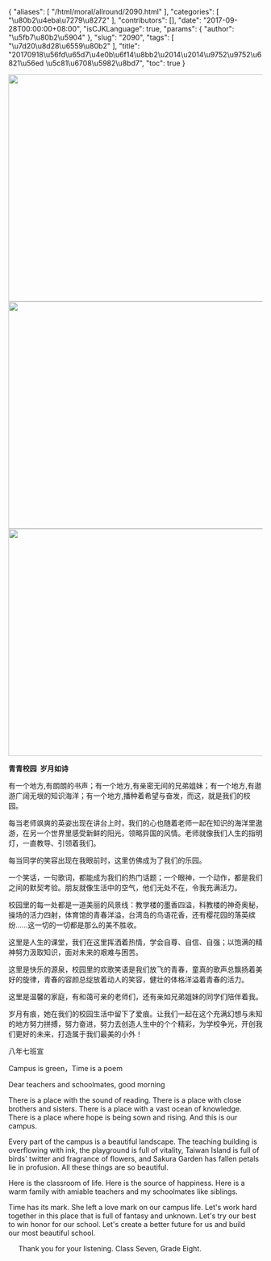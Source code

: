 {
    "aliases": [
        "/html/moral/allround/2090.html"
    ],
    "categories": [
        "\u80b2\u4eba\u7279\u8272"
    ],
    "contributors": [],
    "date": "2017-09-28T00:00:00+08:00",
    "isCJKLanguage": true,
    "params": {
        "author": "\u5fb7\u80b2\u5904"
    },
    "slug": "2090",
    "tags": [
        "\u7d20\u8d28\u6559\u80b2"
    ],
    "title": "20170918\u56fd\u65d7\u4e0b\u6f14\u8bb2\u2014\u2014\u9752\u9752\u6821\u56ed  \u5c81\u6708\u5982\u8bd7",
    "toc": true
}


<img
    src="https://cdn.tfls.online/mirror/full/2044f1f26fba6a817efab910886cae7f01055b33.jpg"
    style="display:block;margin-left:auto;margin-right:auto;"
    decoding="async"
    fetchpriority="auto"
    loading="lazy"
    height="450"
    width="600"
/>
<img
    src="https://cdn.tfls.online/mirror/full/366becdf38d08e1ba70d42545c6a9b1e03d4e1aa.jpg"
    style="display:block;margin-left:auto;margin-right:auto;"
    decoding="async"
    fetchpriority="auto"
    loading="lazy"
    height="450"
    width="600"
/>
<img
    src="https://cdn.tfls.online/mirror/full/79c280d6dcc61617098787292d379d37feb794a6.jpg"
    style="display:block;margin-left:auto;margin-right:auto;"
    decoding="async"
    fetchpriority="auto"
    loading="lazy"
    height="450"
    width="600"
/>




  





**青青校园  岁月如诗**




有一个地方,有朗朗的书声；有一个地方,有亲密无间的兄弟姐妹；有一个地方,有遨游广阔无垠的知识海洋；有一个地方,播种着希望与奋发，而这，就是我们的校园。




每当老师飒爽的英姿出现在讲台上时，我们的心也随着老师一起在知识的海洋里遨游，在另一个世界里感受新鲜的阳光，领略异国的风情。老师就像我们人生的指明灯，一直教导、引领着我们。




每当同学的笑容出现在我眼前时，这里仿佛成为了我们的乐园。




一个笑话，一句歌词，都能成为我们的热门话题；一个眼神，一个动作，都是我们之间的默契考验。朋友就像生活中的空气，他们无处不在，令我充满活力。




校园里的每一处都是一道美丽的风景线：教学楼的墨香四溢，科教楼的神奇奥秘，操场的活力四射，体育馆的青春洋溢，台湾岛的鸟语花香，还有樱花园的落英缤纷......这一切的一切都是那么的美不胜收。




这里是人生的课堂，我们在这里挥洒着热情，学会自尊、自信、自强；以饱满的精神努力汲取知识，面对未来的艰难与困苦。




这里是快乐的源泉，校园里的欢歌笑语是我们放飞的青春，童真的歌声总飘扬着美好的旋律，青春的容颜总绽放着动人的笑容，健壮的体格洋溢着青春的活力。




这里是温馨的家庭，有和蔼可亲的老师们，还有亲如兄弟姐妹的同学们陪伴着我。




岁月有痕，她在我们的校园生活中留下了爱痕。让我们一起在这个充满幻想与未知的地方努力拼搏，努力奋进，努力去创造人生中的个个精彩，为学校争光，开创我们更好的未来，打造属于我们最美的小外！









八年七班宣





























Campus is green，Time is a poem 









Dear teachers and schoolmates, good morning




There is a place with the sound of reading. There is a place with close brothers and sisters. There is a place with a vast ocean of knowledge. There is a place where hope is being sown and rising. And this is our campus. 




Every part of the campus is a beautiful landscape. The teaching building is overflowing with ink, the playground is full of vitality, Taiwan Island is full of birds' twitter and fragrance of flowers, and Sakura Garden has fallen petals lie in profusion. All these things are so beautiful.




Here is the classroom of life. Here is the source of happiness. Here is a warm family with amiable teachers and my schoolmates like siblings. 




Time has its mark. She left a love mark on our campus life. Let's work hard together in this place that is full of fantasy and unknown. Let's try our best to win honor for our school. Let's create a better future for us and build our most beautiful school.




     Thank you for your listening. Class Seven, Grade Eight.









                                           




  



